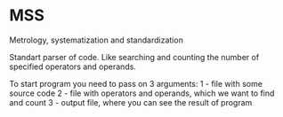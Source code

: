# MSS
Metrology, systematization and standardization

Standart parser of code. Like searching and counting the number of specified operators and operands.

To start program you need to pass on 3 arguments:
1 - file with some source code
2 - file with operators and operands, which we want to find and count
3 - output file, where you can see the result of program
